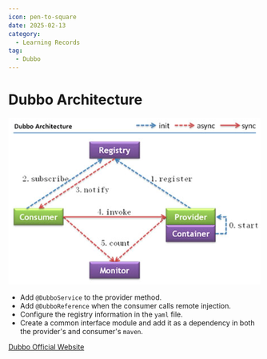 ```yaml
---
icon: pen-to-square
date: 2025-02-13
category:
  - Learning Records
tag:
  - Dubbo
---
```


# Dubbo Architecture

![Dubbo](src/.vuepress/public/assets/images/Dubbo.png)
- Add `@DubboService` to the provider method.
- Add `@DubboReference` when the consumer calls remote injection.
- Configure the registry information in the `yaml` file.
- Create a common interface module and add it as a dependency in both the provider's and consumer's `maven`.

[Dubbo Official Website](https://dubbo.apache.org/zh-cn/overview/what/overview/)

